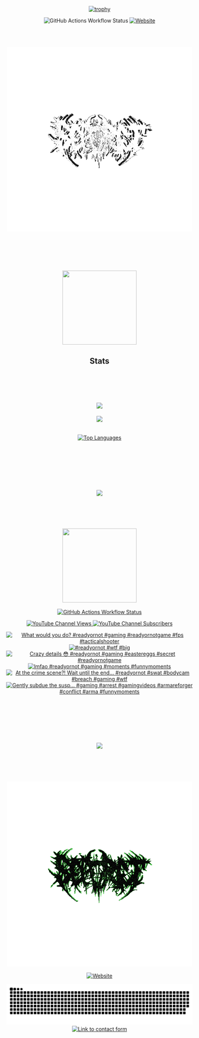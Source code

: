 [COMMENT]: <TITLE*****************************************>

<div align="center">
  <a href="https://seperet.com">
    
  [![trophy](https://github-profile-trophy.vercel.app/?username=denv3rr&column=-1&no-frame=true&no-bg=true&theme=darkhub&title=-Stars,-PullRequest,-Issues,-Reviews)](https://github.com/ryo-ma/github-profile-trophy)
    
  ![GitHub Actions Workflow Status](https://img.shields.io/github/actions/workflow/status/denv3rr/denv3rr/.github%2Fworkflows%2Fyoutube-cards.yml?logoColor=CD201F&label=connections&link=https%3A%2F%2Fyoutube.com%2F%40seperet)
  </a>
  <a href="https://seperet.com">
  ![Website](https://img.shields.io/website?url=https%3A%2F%2Fseperet.com&label=seperet.com)    
  </a>  
</div>

<br></br>

[COMMENT]: <LOGO*****************************************>
<div align="center">
  <a href="https://seperet.com">
    <img src=https://github.com/denv3rr/denv3rr/blob/main/Seperet_Slam_White.gif/>
  </a>
</div>
<br></br>
<br></br>
<br></br>

[COMMENT]: <STATS*****************************************>
<div align="center">

  <img src="https://github.com/Anmol-Baranwal/Cool-GIFs-For-GitHub/assets/74038190/0b335028-1d3d-4ee5-b5b3-a373d499be7e" width="200" height="200">

  ## Stats
</div>

<br></br>
<br></br>

<div align="center">  
<div align="center">
  <a>
    <img src="https://github-profile-summary-cards.vercel.app/api/cards/profile-details?username=denv3rr&theme=transparent"/>
    <br></br>
    <img src="https://github-readme-streak-stats.herokuapp.com?user=denv3rr&theme=transparent&hide_border=true&properties=background&border=white"/>
    <br></br>
  </a>
</div>
  
[![Top Languages](https://github-readme-stats.vercel.app/api/top-langs/?username=denv3rr&hide_border=true&theme=transparent&layout=donut&langs_count=12)](https://github.com/denv3rr/github-readme-stats)
<br></br>
<br></br>
<br></br>
<br></br>

<img src="https://user-images.githubusercontent.com/74038190/212284100-561aa473-3905-4a80-b561-0d28506553ee.gif">
<br></br>
<br></br>
<br></br>

[COMMENT]: <YOUTUBE*****************************************>
<div align="center">
<a href="https://youtube.com/@seperet">
  <img src="https://media4.giphy.com/media/v1.Y2lkPTc5MGI3NjExYzdqdmlpbzIzdDM1Zm8wNnR5MW8wODVwY29tMnBjd2ltb292eXRkMiZlcD12MV9pbnRlcm5hbF9naWZfYnlfaWQmY3Q9cw/dyLmcrc0wk4dUCxp0K/giphy.webp" width="200" height="200">

  <div align="center">
    
   [COMMENT]: <CHECK-WORKFLOWS*****************************************>
   
  ![GitHub Actions Workflow Status](https://img.shields.io/github/actions/workflow/status/denv3rr/denv3rr/.github%2Fworkflows%2Fyoutube-cards.yml?logoColor=CD201F&label=connections&link=https%3A%2F%2Fyoutube.com%2F%40seperet)
  
    
  </div>
  
  ![YouTube Channel Views](https://img.shields.io/youtube/channel/views/UCATB-IqmpAn-2XHu6lxTVwg)
  <a href="https://youtube.com/@seperet">
  ![YouTube Channel Subscribers](https://img.shields.io/youtube/channel/subscribers/UCATB-IqmpAn-2XHu6lxTVwg?link=https%3A%2F%2Fyoutube.com%2F%40seperet)
  </a>
</a>
  
<!-- BEGIN YOUTUBE-CARDS -->
[![What would you do? #readyornot #gaming #readyornotgame #fps #tacticalshooter](https://ytcards.demolab.com/?id=IIRMj9PtkNc&title=What+would+you+do%3F+%23readyornot+%23gaming+%23readyornotgame+%23fps+%23tacticalshooter&lang=en&timestamp=1753152745&background_color=%230d1117&title_color=%23ffffff&stats_color=%23dedede&max_title_lines=1&width=250&border_radius=5 "What would you do? #readyornot #gaming #readyornotgame #fps #tacticalshooter")](https://www.youtube.com/shorts/IIRMj9PtkNc)
[![#readyornot #wtf #big](https://ytcards.demolab.com/?id=SnZQgU67270&title=%23readyornot+%23wtf+%23big&lang=en&timestamp=1753123601&background_color=%230d1117&title_color=%23ffffff&stats_color=%23dedede&max_title_lines=1&width=250&border_radius=5 "#readyornot #wtf #big")](https://www.youtube.com/shorts/SnZQgU67270)
[![Crazy details 😳 #readyornot #gaming #eastereggs #secret #readyornotgame](https://ytcards.demolab.com/?id=AkpJqT5EZyo&title=Crazy+details+%F0%9F%98%B3+%23readyornot+%23gaming+%23eastereggs+%23secret+%23readyornotgame&lang=en&timestamp=1752786841&background_color=%230d1117&title_color=%23ffffff&stats_color=%23dedede&max_title_lines=1&width=250&border_radius=5 "Crazy details 😳 #readyornot #gaming #eastereggs #secret #readyornotgame")](https://www.youtube.com/shorts/AkpJqT5EZyo)
[![lmfao #readyornot #gaming #moments #funnymoments](https://ytcards.demolab.com/?id=-KzArGs-UH4&title=lmfao+%23readyornot+%23gaming+%23moments+%23funnymoments&lang=en&timestamp=1752638710&background_color=%230d1117&title_color=%23ffffff&stats_color=%23dedede&max_title_lines=1&width=250&border_radius=5 "lmfao #readyornot #gaming #moments #funnymoments")](https://www.youtube.com/shorts/-KzArGs-UH4)
[![At the crime scene?! Wait until the end… #readyornot #swat #bodycam #breach #gaming #wtf](https://ytcards.demolab.com/?id=8KeWZ1Q8XHk&title=At+the+crime+scene%3F%21+Wait+until+the+end%E2%80%A6+%23readyornot+%23swat+%23bodycam+%23breach+%23gaming+%23wtf&lang=en&timestamp=1752609001&background_color=%230d1117&title_color=%23ffffff&stats_color=%23dedede&max_title_lines=1&width=250&border_radius=5 "At the crime scene?! Wait until the end… #readyornot #swat #bodycam #breach #gaming #wtf")](https://www.youtube.com/shorts/8KeWZ1Q8XHk)
[![Gently subdue the susp… #gaming #arrest #gamingvideos #armareforger #conflict #arma #funnymoments](https://ytcards.demolab.com/?id=OKmSBw0hms4&title=Gently+subdue+the+susp%E2%80%A6+%23gaming+%23arrest+%23gamingvideos+%23armareforger+%23conflict+%23arma+%23funnymoments&lang=en&timestamp=1752273980&background_color=%230d1117&title_color=%23ffffff&stats_color=%23dedede&max_title_lines=1&width=250&border_radius=5 "Gently subdue the susp… #gaming #arrest #gamingvideos #armareforger #conflict #arma #funnymoments")](https://www.youtube.com/shorts/OKmSBw0hms4)
<!-- END YOUTUBE-CARDS -->
<br></br>
<br></br>
<br></br>

<img src="https://user-images.githubusercontent.com/74038190/212284100-561aa473-3905-4a80-b561-0d28506553ee.gif">
<br></br>
<br></br>
<br></br>

[COMMENT]: <LOGO*****************************************>
<div align="center">
  <a href="https://seperet.com">
    <img src=https://github.com/denv3rr/denv3rr/blob/main/Seperet_NightVision_Slam.gif/>
  </a>
</div>

<a href="https://seperet.com">
  
  ![Website](https://img.shields.io/website?url=https%3A%2F%2Fseperet.com&label=seperet.com)

<a/>
  
</div>

[COMMENT]: <SNAKE*****************************************>
  <div align="center">
    <picture>
      <source media="(prefers-color-scheme: dark)" srcset="https://raw.githubusercontent.com/platane/platane/output/github-contribution-grid-snake-dark.svg">
      <source media="(prefers-color-scheme: light)" srcset="https://raw.githubusercontent.com/platane/platane/output/github-contribution-grid-snake.svg">
      <img alt="GitHub contribution grid snake animation" src="https://raw.githubusercontent.com/platane/platane/output/github-contribution-grid-snake.svg">
    </picture>
  </div>
<div align="center">
<a href="https://seperet.com/contact"><img src="https://readme-typing-svg.demolab.com?font=Sixtyfour+Convergence&size=25&duration=3000&color=F7F7F7&center=true&width=520&height=60&lines=CLICK+HERE+TO+CONTACT" alt="Link to contact form" /></a>
</div>

[COMMENT]: <LOGOS*****************************************>
[logo1]: https://github.com/denv3rr/denv3rr/blob/main/Seperet_Slam_White.gif "Seperet.com"
[logo2]: https://github.com/denv3rr/denv3rr/blob/main/Seperet_NightVision_Slam.gif "Seperet.com"
